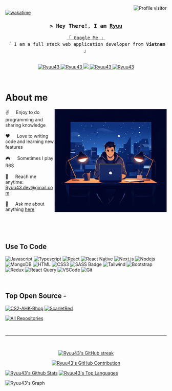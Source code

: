 <a href="https://komarev.com/ghpvc/?username=Ryuu43">
  <img align="right" src="https://komarev.com/ghpvc/?username=Ryuu43&label=Visitors&color=0e75b6&style=flat" alt="Profile visitor" />
</a>


[![wakatime](https://wakatime.com/badge/user/018ee127-416c-439e-9869-2cdef9106d47.svg)](https://wakatime.com/@Ryuu43)

<!-- Intro  -->
<h3 align="center">
        <samp>&gt; Hey There!, I am
                <b><a target="_blank" href="https://Ryuu43.com">Ryuu</a></b>
        </samp>
</h3>


<p align="center"> 
  <samp>
    <a href="https://www.google.com/search?q=Ryuu43">「 Google Me 」</a>
    <br>
    「 I am a full stack web application developer from <b>Vietnam</b> 」
    <br>
    <br>
  </samp>
</p>

<p align="center">
 <a href="https://Ryuu43.com" target="blank">
  <img src="https://img.shields.io/badge/Website-DC143C?style=for-the-badge&logo=medium&logoColor=white" alt="Ryuu43" />
 </a>
 <a href="https://linkedin.com/in/al-siam" target="_blank">
  <img src="https://img.shields.io/badge/LinkedIn-0077B5?style=for-the-badge&logo=linkedin&logoColor=white" alt="Ryuu43"/>
 </a>
 <!-- <a href="https://dev.to/Ryuu43" target="_blank">
  <img src="https://img.shields.io/badge/dev.to-0A0A0A?style=for-the-badge&logo=dev.to&logoColor=white" alt="Ryuu43" />
 </a> -->
 <a href="https://twitter.com/Ryuu43Dev" target="_blank">
  <img src="https://img.shields.io/badge/Twitter-1DA1F2?style=for-the-badge&logo=twitter&logoColor=white" />
 </a>
 <a href="https://instagram.com/Ryuu43.dev" target="_blank">
  <img src="https://img.shields.io/badge/Instagram-fe4164?style=for-the-badge&logo=instagram&logoColor=white" alt="Ryuu43" />
 </a> 
 <a href="https://facebook.com/Ryuu43.dev" target="_blank">
  <img src="https://img.shields.io/badge/Facebook-20BEFF?&style=for-the-badge&logo=facebook&logoColor=white" alt="Ryuu43"  />
  </a> 
</p>
<br />

<!-- About Section -->
 # About me
 
<p>
 <img align="right" width="350" src="/assets/coder.jpeg" alt="Me irl" />
  
 ✌️ &emsp; Enjoy to do programming and sharing knowledge <br/><br/>
 ❤️ &emsp; Love to writing code and learning new features<br/><br/>
 🎮 &emsp; Sometimes I play R6S<br/><br/>
 📧 &emsp; Reach me anytime: Ryuu43.dev@gmail.com<br/><br/>
 💬 &emsp; Ask me about anything [here](https://github.com/Ryuu43/Ryuu43/issues)

</p>

<br/>
<br/>
<br/>

## Use To Code

![Javascript](https://img.shields.io/badge/Javascript-F0DB4F?style=for-the-badge&labelColor=black&logo=javascript&logoColor=F0DB4F)
![Typescript](https://img.shields.io/badge/Typescript-007acc?style=for-the-badge&labelColor=black&logo=typescript&logoColor=007acc)
![React](https://img.shields.io/badge/-React-61DBFB?style=for-the-badge&labelColor=black&logo=react&logoColor=61DBFB)
![React Native](https://img.shields.io/badge/React_Native-20232A?style=for-the-badge&logo=react&logoColor=61DAFB)
![Next.js](https://img.shields.io/badge/next.js-000000?style=for-the-badge&logo=nextdotjs&logoColor=white)
![Nodejs](https://img.shields.io/badge/Nodejs-3C873A?style=for-the-badge&labelColor=black&logo=node.js&logoColor=3C873A)
![MongoDB](https://img.shields.io/badge/MongoDB-4EA94B?style=for-the-badge&logo=mongodb&logoColor=white)
![HTML](https://img.shields.io/badge/HTML5-E34F26?style=for-the-badge&logo=html5&logoColor=white)
![CSS3](https://img.shields.io/badge/CSS3-1572B6?style=for-the-badge&logo=css3&logoColor=white)
![SASS Badge](https://img.shields.io/badge/Sass-CC6699?style=for-the-badge&logo=sass&logoColor=white)
![Tailwind](https://img.shields.io/badge/Tailwind_CSS-092749?style=for-the-badge&logo=tailwindcss&logoColor=06B6D4&labelColor=000000)
![Bootstrap](https://img.shields.io/badge/Bootstrap-563D7C?style=for-the-badge&logo=bootstrap&logoColor=white)
![Redux](https://img.shields.io/badge/Redux-593D88?style=for-the-badge&logo=redux&logoColor=white)
![React Query](https://img.shields.io/badge/-React_Query-FF4154?style=for-the-badge&logo=react%20query&logoColor=white)
![VSCode](https://img.shields.io/badge/Visual_Studio-0078d7?style=for-the-badge&logo=visual%20studio&logoColor=white)
![Git](https://img.shields.io/badge/Git-F05032?style=for-the-badge&logo=git&logoColor=white)

<br/>

## Top Open Source -
[![CS2-AHK-Bhop](https://github-readme-stats.vercel.app/api/pin/?username=Ryuu43&repo=CS2-AHK-Bhop&border_color=7F3FBF&bg_color=0D1117&title_color=C9D1D9&text_color=8B949E&icon_color=7F3FBF)](https://github.com/Ryuu43/CS2-AHK-Bhop)
[![ScarletRed](https://github-readme-stats.vercel.app/api/pin/?username=Ryuu43&repo=ScarletRed&border_color=7F3FBF&bg_color=0D1117&title_color=C9D1D9&text_color=8B949E&icon_color=7F3FBF)](https://github.com/Ryuu43/ScarletRed)

<p align="left">
  <a href="https://github.com/Ryuu43?tab=repositories" target="_blank"><img alt="All Repositories" title="All Repositories" src="https://img.shields.io/badge/-All%20Repos-2962FF?style=for-the-badge&logo=koding&logoColor=white"/></a>
</p>

<br/>
<hr/>
<br/>

<p align="center">
  <a href="https://github.com/Ryuu43">
    <img src="https://github-readme-streak-stats.herokuapp.com/?user=Ryuu43&theme=radical&border=7F3FBF&background=0D1117" alt="Ryuu43's GitHub streak"/>
  </a>
</p>

<p align="center">
  <a href="https://github.com/Ryuu43">
    <img src="https://github-profile-summary-cards.vercel.app/api/cards/profile-details?username=Ryuu43&theme=radical" alt="Ryuu43's GitHub Contribution"/>
  </a>
</p>

<a> 
    <a href="https://github.com/Ryuu43"><img alt="Ryuu43's Github Stats" src="https://denvercoder1-github-readme-stats.vercel.app/api?username=Ryuu43&show_icons=true&count_private=true&theme=react&border_color=7F3FBF&bg_color=0D1117&title_color=F85D7F&icon_color=F8D866" height="192px" width="49.5%"/></a>
  <a href="https://github.com/Ryuu43"><img alt="Ryuu43's Top Languages" src="https://denvercoder1-github-readme-stats.vercel.app/api/top-langs/?username=Ryuu43&langs_count=8&layout=compact&theme=react&border_color=7F3FBF&bg_color=0D1117&title_color=F85D7F&icon_color=F8D866" height="192px" width="49.5%"/></a>
  <br/>
</a>


![Ryuu43's Graph](https://github-readme-activity-graph.vercel.app/graph?username=Ryuu43&custom_title=Ryuu43's%20GitHub%20Activity%20Graph&bg_color=0D1117&color=7F3FBF&line=7F3FBF&point=7F3FBF&area_color=FFFFFF&title_color=FFFFFF&area=true)
